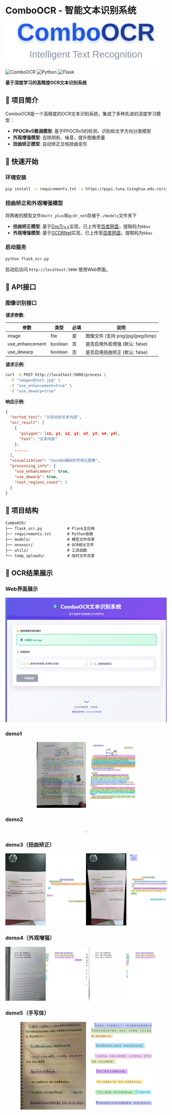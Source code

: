 # ComboOCR - 智能文本识别系统
<div align="center">
    <img src="images\ComboOCR_log.svg" alt="log" style="zoom:600%;" />
</div>


![ComboOCR](https://img.shields.io/badge/ComboOCR-%E6%99%BA%E8%83%BDOCR-blue) ![Python](https://img.shields.io/badge/Python-3.8+-green) ![Flask](https://img.shields.io/badge/Flask-2.0+-orange)

**基于深度学习的高精度OCR文本识别系统**

## 📖 项目简介

ComboOCR是一个高精度的OCR文本识别系统，集成了多种先进的深度学习模型：

- **PPOCRv5微调模型**: 基于PPOCRv5的检测、识别和文字方向分类模型
- **外观增强模型**: 去除阴影、噪音，提升图像质量
- **扭曲矫正模型**: 自动矫正文档扭曲变形

## 🚀 快速开始

### 环境安装

```bash
pip install -r requirements.txt -i https://pypi.tuna.tsinghua.edu.cn/simple
```

### 扭曲矫正和外观增强模型

将两者的模型文件`doctr_plus`和`gcdr_net`存储于`./models`文件夹下

- **扭曲矫正模型**: 基于[DocTr++](https://github.com/fh2019ustc/DocTr-Plus)实现，已上传至[百度网盘](https://pan.baidu.com/s/1mz_Mqwm9i_b7xfj22yU_7A)，提取码为`68av`
- **外观增强模型**: 基于[GCDRNet](https://ieeexplore.ieee.org/abstract/document/10268585/authors#authors)实现，已上传至[百度网盘](https://pan.baidu.com/s/1mz_Mqwm9i_b7xfj22yU_7A)，提取码为`68av`

### 启动服务

```bash
python flask_ocr.py
```

启动后访问 `http://localhost:5000` 使用Web界面。

## 📡 API接口

### 图像识别接口

**请求参数**:

| 参数            | 类型    | 必填 | 说明                             |
| --------------- | ------- | ---- | -------------------------------- |
| image           | file    | 是   | 图像文件 (支持 png/jpg/jpeg/bmp) |
| use_enhancement | boolean | 否   | 是否启用外观增强 (默认: false)   |
| use_dewarp      | boolean | 否   | 是否启用扭曲矫正 (默认: false)   |

**请求示例**:

```bash
curl -X POST http://localhost:5000/process \
  -F "image=@test.jpg" \
  -F "use_enhancement=true" \
  -F "use_dewarp=true"
```

**响应示例**:

```json
{
  "sorted_text": "识别出的文本内容",
  "ocr_result": [
    {
      "polygon": [x1, y1, x2, y2, x3, y3, x4, y4],
      "text": "文本内容"
    },
    ......
  ],
  "visualization": "base64编码的可视化图像",
  "processing_info": {
    "use_enhancement": true,
    "use_dewarp": true,
    "text_regions_count": 5
  }
}
```

## 📁 项目结构

```
ComboOCR/
├── flask_ocr.py           # Flask主应用
├── requirements.txt       # Python依赖
├── models/                # 模型文件目录
├── onnxocr/               # OCR相关文件
├── utils/                 # 工具函数
└── temp_uploads/          # 临时文件目录
```

## 🎨 OCR结果展示

### Web界面展示
<div align="center">
    <img src="images/web_show.png" alt="web" style="zoom:50%;" />
</div>

### demo1
<div align="center">
    <img src="images\show1.png" alt="show1" style="zoom:30%;" />
</div>

### demo2
<div align="center">
    <img src="images\show2.png" alt="show2" style="zoom:13%;" />
</div>

### demo3（扭曲矫正）
<div align="center">
    <img src="images\dewarp_show.jpeg" alt="dewarp" />
</div>

### demo4（外观增强）
<div align="center">
    <img src="images\enhance_show.jpeg" alt="enhance" />
</div>

### demo5（手写体）
<div align="center">
    <img src="images\hand_writing_show.png" alt="hand_writing" style="zoom:40%;" />
</div>






